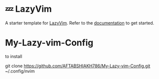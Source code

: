 # 💤 LazyVim

A starter template for [LazyVim](https://github.com/LazyVim/LazyVim).
Refer to the [documentation](https://lazyvim.github.io/installation) to get started.
# My-Lazy-vim-Config
to install 

git clone https://github.com/AFTABSHIAKH786/My-Lazy-vim-Config.git ~/.config/nvim
